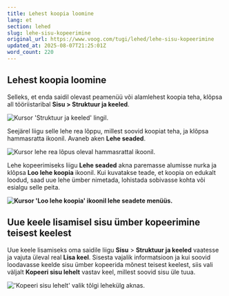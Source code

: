 ```yaml
---
title: Lehest koopia loomine
lang: et
section: lehed
slug: lehe-sisu-kopeerimine
original_url: https://www.voog.com/tugi/lehed/lehe-sisu-kopeerimine
updated_at: 2025-08-07T21:25:01Z
word_count: 220
---
```

## Lehest koopia loomine

Selleks, et enda saidil olevast peamenüü või alamlehest koopia teha, klõpsa all tööriistaribal **Sisu > Struktuur ja keeled**.

![Kursor 'Struktuur ja keeled' lingil.](https://media.voog.com/0000/0036/2183/photos/struktuurjakeeled_block.webp "Kursor 'Struktuur ja keeled' lingil.")

Seejärel liigu selle lehe rea lõppu, millest soovid koopiat teha, ja klõpsa hammasratta ikoonil. Avaneb aken **Lehe seaded**.  

![Kursor lehe rea lõpus oleval hammasrattal ikoonil.](https://media.voog.com/0000/0036/2183/photos/Lehed_ja_struktuur9-2_block.png "Kursor lehe rea lõpus oleval hammasrattal ikoonil.")

Lehe kopeerimiseks liigu **Lehe seaded** akna paremasse alumisse nurka ja klõpsa **Loo lehe koopia** ikoonil. Kui kuvatakse teade, et koopia on edukalt loodud, saad uue lehe ümber nimetada, lohistada sobivasse kohta või esialgu selle peita.

**![Kursor 'Loo lehe koopia' ikoonil lehe seadete menüüs.](https://media.voog.com/0000/0036/2183/photos/koopia_lehest_block.webp "Kursor 'Loo lehe koopia' ikoonil lehe seadete menüüs.")**

## Uue keele lisamisel sisu ümber kopeerimine teisest keelest

Uue keele lisamiseks oma saidile liigu **Sisu** > **Struktuur ja keeled** vaatesse ja vajuta üleval real **Lisa keel**. Sisesta vajalik informatsioon ja kui soovid loodavasse keelde sisu ümber kopeerida mõnest teisest keelest, siis vali väljalt **Kopeeri sisu lehelt** vastav keel, millest soovid sisu üle tuua.  

!['Kopeeri sisu lehelt' valik tõlgi lehekülg aknas.](https://media.voog.com/0000/0036/2183/photos/tolgi_lehekulg_block.webp "'Kopeeri sisu lehelt' valik tõlgi lehekülg aknas.")

##
